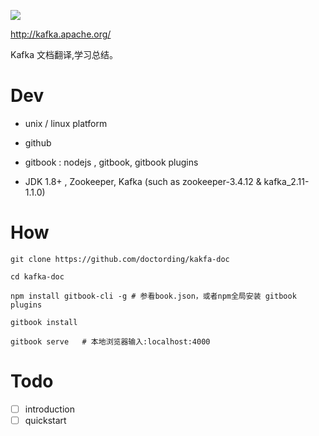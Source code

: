 
![](./imgs/logo.png)


http://kafka.apache.org/

Kafka 文档翻译,学习总结。


# Dev

* unix / linux platform

* github

* gitbook : nodejs , gitbook, gitbook plugins

* JDK 1.8+ , Zookeeper, Kafka (such as zookeeper-3.4.12 & kafka_2.11-1.1.0)

# How

```
git clone https://github.com/doctording/kakfa-doc

cd kafka-doc

npm install gitbook-cli -g # 参看book.json，或者npm全局安装 gitbook plugins

gitbook install 

gitbook serve   # 本地浏览器输入:localhost:4000
```

# Todo

- [ ] introduction
- [ ] quickstart
